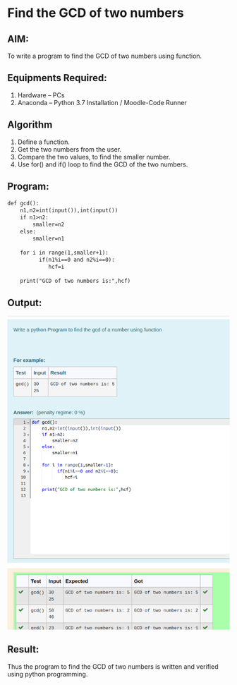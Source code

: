# Find the GCD of two numbers

## AIM:

To write a program to find the GCD of two numbers using function.

## Equipments Required:

1. Hardware – PCs
2. Anaconda – Python 3.7 Installation / Moodle-Code Runner

## Algorithm

1. Define a function.
2. Get the two numbers from the user.
3. Compare the two values, to find the smaller number.
4. Use for() and if() loop to find the GCD of the two numbers.

## Program:

```
def gcd():
    n1,n2=int(input()),int(input())
    if n1>n2:
        smaller=n2
    else:
        smaller=n1
        
    for i in range(1,smaller+1):
          if(n1%i==0 and n2%i==0):
             hcf=i
        
    print("GCD of two numbers is:",hcf)
```

## Output:
![](./gcd.png)


## Result:
Thus the program to find the GCD of two numbers is written and verified using python programming.